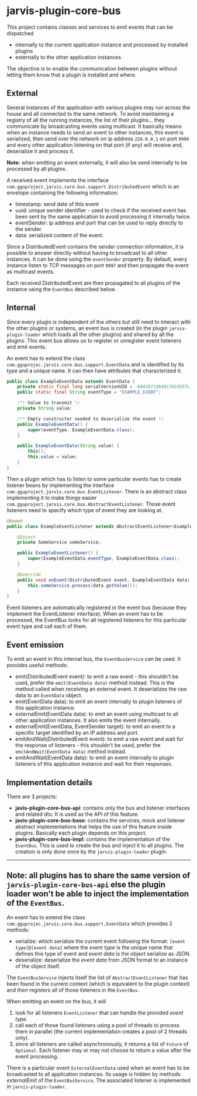 # jarvis-plugin-core-bus

This project contains classes and services to emit events that can be dispatched 

- internally to the current application instance and processed by installed plugins
- externally to the other application instances

The objective is to enable the communication between plugins without letting them know that a plugin is installed and where.

## External

Several instances of the application with various plugins may run across the house and all connected to the same network.
To avoid maintaining a registry of all the running instances, the list of their plugins... they communicate by broadcasting events using multicast.
It basically means when an instance needs to send an event to other instances, this event is serialized, then send over the network on ip address `224.0.0.1` on port `9999`
and every other application listening on that port (if any) will receive and, deserialize it and process it. 

**Note**: when emitting an event externally, it will also be send internally to be processed by all plugins.

A received event implements the interface `com.gguproject.jarvis.core.bus.support.DistributedEvent` which is an envelope containing the following information:

- timestamp: send date of this event
- uuid: unique sender identifier - used to check if the received event has been sent by the same application to avoid processing it internally twice. 
- eventSender: ip address and port that can be used to reply directly to the sender.
- data: serialized content of the event.

Since a DistributedEvent contains the sender connection information, it is possible to answer directly without having to broadcast to all other instances. 
It can be done using the `eventSender` property. By default, every instance listen to TCP messages on port `9997` and then propagate the event as multicast events.

Each received DistributedEvent are then propagated to all plugins of the instance using the `EventBus` described below.

## Internal

Since every plugin is independent of the others but still need to interact with the other plugins or systems, an event bus is created (in the plugin `jarvis-plugin-loader` which loads all the other plugins) and shared by all the plugins. 
This event bus allows us to register or unregister event listeners and emit events.

An event has to extend the class `com.gguprojec.jarvis.core.bus.support.EventData` and is identified by its type and a unique name. 
It can then have attributes that characterized it.

```java
public class ExampleEventData extends EventData {
    private static final long serialVersionUID = -6841671964817624557L;
    public static final String eventType = "EXAMPLE_EVENT";

    /** Value to transmit */
    private String value;

    /** Empty constructor needed to deserialize the event */
    public ExampleEventData() {
        super(eventType, ExampleEventData.class);
    }

    public ExampleEventData(String value) {
        this();
        this.value = value;
    }
}
```

Then a plugin which has to listen to some particular events has to create listener beans by implementing the interface `com.gguproject.jarvis.core.bus.EventListener`.
There is an abstract class implementing it to make things easier `com.gguproject.jarvis.core.bus.AbstractEventListener`.
Those event listeners need to specify which type of event they are looking at.

```java
@Named
public class ExampleEventListener extends AbstractEventListener<ExampleEventData> {

    @Inject
    private SomeService someService;

    public ExampleEventListener() {
        super(ExampleEventData.eventType, ExampleEventData.class);
    }

    @Override
    public void onEvent(DistributedEvent event, ExampleEventData data) {
        this.someService.process(data.getValue());
    }
}
```

Event listeners are automatically registered in the event bus (because they implement the EventListener interface).
When an event has to be processed, the EventBus looks for all registered listeners for this particular event type and call each of them.

## Event emission

To emit an event in this internal bus, the `EventBusService` can be used. It provides useful methods:

- emit(DistributedEvent event): to emit a raw event - this shouldn't be used, prefer the `emit(EventData data)` method instead. This is the method called when receiving an external event. It deserializes the raw data to an `EventData` object.
- emit(EventData data): to emit an event internally to plugin listeners of this application instance.
- externalEmit(EventData data): to emit an event using multicast to all other application instances. It also emits the event internally.
- externalEmit(EventData, EventSender target): to emit an event to a specific target identified by an IP address and port.
- emitAndWait(DistributedEvent event): to emit a raw event and wait for the response of listeners - this shouldn't be used, prefer the `emitAndWait(EventData data)` method instead. 
- emitAndWait(EventData data): to emit an event internally to plugin listeners of this application instance and wait for their responses.

## Implementation details

There are 3 projects:

- **javis-plugin-core-bus-api**: contains only the bus and listener interfaces and related dto. It is used as the API of this feature.
- **javis-plugin-core-bus-base**: contains the services, mock and listener abstract implementations that helps the use of this feature inside plugins. Basically each plugin depends on this project.
- **javis-plugin-core-bus-impl**: contains the implementation of the `EventBus`. This is used to create the bus and inject it to all plugins. The creation is only done once by the `jarvis-plugin-loader` plugin. 

---
**Note**: all plugins has to share the same version of `jarvis-plugin-core-bus-api` else the plugin loader won't be able to inject the implementation of the `EventBus`.   
---

An event has to extend the class `com.gguprojec.jarvis.core.bus.support.EventData` which provides 2 methods: 

- serialize: which serialize the current event following the format: `[event type]@[event data]` where the *event type* is the unique name that defines this type of event and *event data* is the object serialize as JSON. 
- deserialize: deserialize the *event data* from JSON format to an instance of the object itself.

The `EventBusService` injects itself the list of `AbstractEventListener` that has been found in the current context (which is equivalent to the plugin context)
and then registers all of those listeners in the `EventBus`. 

When emitting an event on the bus, it will 

1. look for all listeners `EventListener` that can handle the provided *event type*.
2. call each of those found listeners using a pool of threads to process them in parallel (the current implementation creates a pool of 2 threads only). 
3. since all listeners are called asynchronously, it returns a list of `Future` of `Optional`. Each listener may or may not choose to return a value after the event processing.

There is a particular event `ExternalEventData` used when an event has to be broadcasted to all application instances. Its usage is hidden by methods *externalEmit* of the `EventBusService`.
The associated listener is implemented in `jarvis-plugin-loader`. 





 